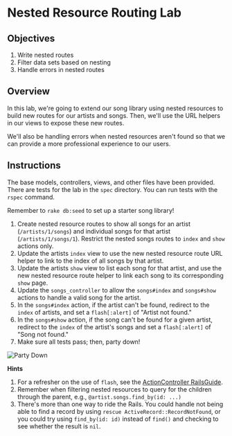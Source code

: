 # Nested Resource Routing Lab 

## Objectives

1. Write nested routes
2. Filter data sets based on nesting
3. Handle errors in nested routes

## Overview

In this lab, we're going to extend our song library using nested
resources to build new routes for our artists and songs. Then, we'll use
the URL helpers in our views to expose these new routes.

We'll also be handling errors when nested resources aren't found so
that we can provide a more professional experience to our users.

## Instructions

The base models, controllers, views, and other files have been provided. There are tests for the lab in the `spec` directory. You can run tests with the `rspec` command.

Remember to `rake db:seed` to set up a starter song library!

1. Create nested resource routes to show all songs for an artist (`/artists/1/songs`) and individual songs for that artist (`/artists/1/songs/1`). Restrict the nested songs routes to `index` and `show` actions only.
2. Update the artists `index` view to use the new nested resource route URL helper to link to the index of all songs by that artist.
3. Update the artists `show` view to list each song for that artist, and use the new nested resource route helper to link each song to its corresponding `show` page.
4. Update the `songs_controller` to allow the `songs#index` and `songs#show` actions to handle a valid song for the artist.
5. In the `songs#index` action, if the artist can't be found, redirect to the `index` of artists, and set a `flash[:alert]` of "Artist not found."
6. In the `songs#show` action, if the song can't be found for a given artist, redirect to the `index` of the artist's songs and set a
`flash[:alert]` of "Song not found."
7. Make sure all tests pass; then, party down!

![Party Down](http://i.giphy.com/l41lNRz0uXPQLm0RG.gif)

**Hints**

1. For a refresher on the use of `flash`, see the [ActionController RailsGuide](http://guides.rubyonrails.org/action_controller_overview.html#the-flash).
2. Remember when filtering nested resources to query for the children through the parent, e.g., `@artist.songs.find_by(id: ...)`
3. There's more than one way to ride the Rails. You could handle not being able to find a record by using `rescue ActiveRecord::RecordNotFound`, or you could try using `find_by(id: id)` instead of `find()` and checking to see whether the result is `nil`.

